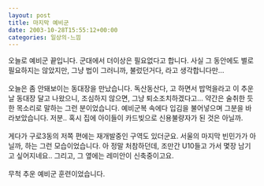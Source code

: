 ```yaml
---
layout: post
title: 마지막 예비군
date: 2003-10-28T15:55:12+00:00
categories: 일상의-느낌
---
```

오늘로 예비군 끝입니다. 군대에서 더이상은 필요없다고 합니다. 사실 그 동안에도 별로 필요하지는 않았지만, 그냥 법이 그러니까, 불렀던거다, 라고 생각합니다만...<br /><br />오늘은 좀 안돼보이는 동대장을 만났습니다. 독산동산다, 고 하면서 밥먹을라고 이 추운날 동대장 달고 나왔으니, 조심하지 않으면, 그냥 퇴소조치하겠다고... 약간은 술취한 듯한 목소리로 말하는 그런 분이었습니다. 예비군복 속에다 입김을 불어넣으며 그분을 바라보았습니다. 저분.. 혹시 집에 아이들이 카드빚으로 신용불량자가 된 것은 아닐까.<br /><br />게다가 구로3동의 저쪽 편에는 재개발중인 구역도 있더군요. 서울의 마지막 빈민가가 아닐까, 하는 그런 모습이었습니다. 아 정말 처참하던데, 조만간 U10들고 가서 몇장 남기고 싶어지네요.. 그리고, 그 옆에는 레미안이 신축중이고요.<br /><br />무척 추운 예비군 훈련이었습니다.
